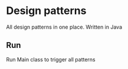 # Design patterns
All design patterns in one place.
Written in Java

## Run
Run Main class to trigger all patterns

